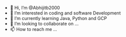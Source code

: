 - 👋 Hi, I’m @Abhijitb2000
- 👀 I’m interested in coding and software Development
- 🌱 I’m currently learning Java, Python and GCP
- 💞️ I’m looking to collaborate on ...
- 📫 How to reach me ...

<!---
Abhijitb2000/Abhijitb2000 is a ✨ special ✨ repository because its `README.md` (this file) appears on your GitHub profile.
You can click the Preview link to take a look at your changes.
--->
